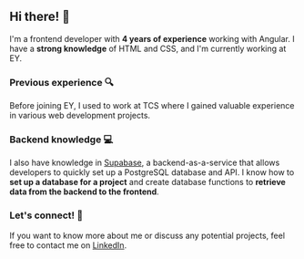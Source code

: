 ## Hi there! 👋

I'm a frontend developer with **4 years of experience** working with Angular. I have a **strong knowledge** of HTML and CSS, and I'm currently working at EY.

### Previous experience 🔍

Before joining EY, I used to work at TCS where I gained valuable experience in various web development projects.

### Backend knowledge 💻

I also have knowledge in [Supabase](https://supabase.io/), a backend-as-a-service that allows developers to quickly set up a PostgreSQL database and API. I know how to **set up a database for a project** and create database functions to **retrieve data from the backend to the frontend**.

### Let's connect! 🤝

If you want to know more about me or discuss any potential projects, feel free to contact me on [LinkedIn](https://www.linkedin.com/in/christy23francis).
